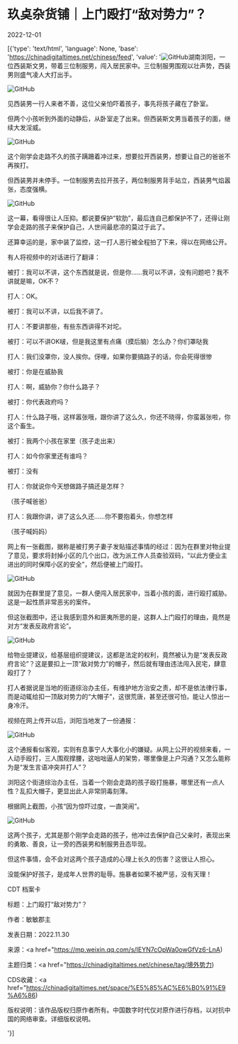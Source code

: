 # 玖奌杂货铺｜上门殴打“敌对势力”？

2022-12-01

[{'type': 'text/html', 'language': None, 'base': 'https://chinadigitaltimes.net/chinese/feed', 'value': '![GitHub](https://chinadigitaltimes.net/chinese/files/2022/12/image-1669903983658.png)湖南浏阳，一位西装斯文男，带着三位制服男，闯入居民家中。三位制服男围观以壮声势，西装男则盛气凌人大打出手。

![GitHub](https://chinadigitaltimes.net/chinese/files/2022/12/image-1669903983658.png)

见西装男一行人来者不善，这位父亲怕吓着孩子，事先将孩子藏在了卧室。

但两个小孩听到外面的动静后，从卧室走了出来。但西装斯文男当着孩子的面，继续大发淫威。

![GitHub](https://chinadigitaltimes.net/chinese/files/2022/12/post-690449-6388b7f122bf0.png)

这个刚学会走路不久的孩子蹒跚着冲过来，想要拉开西装男，想要让自己的爸爸不再挨打。

但西装男并未停手。一位制服男去拉开孩子，两位制服男背手站立，西装男气焰嚣张，态度强横。

![GitHub](https://chinadigitaltimes.net/chinese/files/2022/12/post-690449-6388b7f13971f.png)

这一幕，看得很让人压抑。都说要保护“软肋”，最后连自己都保护不了，还得让刚学会走路的孩子来保护自己，人世间最悲凉的莫过于此了。

还算幸运的是，家中装了监控，这一打人恶行被全程拍了下来，得以在网络公开。

有人将视频中的对话进行了翻译：



被打：我可以不讲，这个东西就是说，但是你……我可以不讲，没有问题吧？我不讲就是嘛，OK不？

打人：OK。

被打：我可以不讲，以后我不讲了。

打人：不要讲那些，有些东西讲得不对坨。

被打：可以不讲OK啵，但是我这里有点痛（摸后脑）怎么办？你们罩哒我

打人：我们没罩你，没人挨你。伢哩，如果你要搞路子的话，你会死得很惨

被打：你是在威胁我

打人：啊，威胁你？你什么路子？

被打：你代表政府吗？

打人：什么路子哦，这样嚣张哦，跟你讲了这么久，你还不晓得，你蛮嚣张啦，你这个畜生。

被打：我两个小孩在家里（孩子走出来）

打人：如今你家里还有谁吗？

被打：没有

打人：你就说你今天想做路子搞还是怎样？

（孩子喊爸爸）

打人：我跟你讲，讲了这么久还……你不要抱着头，你想怎样

（孩子喊妈妈）





网上有一张截图，据称是被打男子妻子发贴描述事情的经过：因为在群里对物业提了意见，要求将封掉小区的几个出口，改为派工作人员查验双码，“以此方便业主进出的同时保障小区的安全”，然后便被上门殴打。

![GitHub](https://chinadigitaltimes.net/chinese/files/2022/12/post-690449-6388b7f14efd8.)

就因为在群里提了意见，一群人便闯入居民家中，当着小孩的面，进行殴打威胁。这是一起性质非常恶劣的案件。

但这张截图中，还让我感到意外和匪夷所思的是，这群人上门殴打的理由，竟然是对方“发表反政府言论”。

![GitHub](https://chinadigitaltimes.net/chinese/files/2022/12/post-690449-6388b7f15d6cb.)

给物业提建议，给基层组织提建议，这都是法定的权利，竟然被认为是“发表反政府言论”？这是要扣上一顶“敌对势力”的帽子，然后就有理由违法闯入民宅，肆意殴打了？

打人者据说是当地的街道综治办主任，有维护地方治安之责，却不是依法律行事，而是动辄给扣一顶敌对势力的“大帽子”，这很荒唐，甚至还很可怕，能让人惊出一身冷汗。

视频在网上传开以后，浏阳当地发了一份通报：

![GitHub](https://chinadigitaltimes.net/chinese/files/2022/12/post-690449-6388b7f16ad9e.)

这个通报看似客观，实则有息事宁人大事化小的嫌疑。从网上公开的视频来看，一人动手殴打，三人围观撑腰，这咄咄逼人的架势，哪里像是上户沟通？又怎么能称为是“发生言语冲突并打人”？

浏阳这个街道综治办主任，当着一个刚会走路的孩子殴打施暴，哪里还有一点人性？乱扣大帽子，更显出此人非常阴毒刻薄。

根据网上截图，小孩“因为惊吓过度，一直哭闹”。

![GitHub](https://chinadigitaltimes.net/chinese/files/2022/12/post-690449-6388b7f175dcc.)

这两个孩子，尤其是那个刚学会走路的孩子，他冲过去保护自己父亲时，表现出来的勇敢、善良，让一旁的西装男和制服男丑态毕现。

但这件事情，会不会对这两个孩子造成的心理上长久的伤害？这很让人担心。

没能保护好孩子，是成年人世界的耻辱。施暴者如果不被严惩，没有天理！



CDT 档案卡

标题：上门殴打“敌对势力”？

作者：敏敏郡主

发表日期：2022.11.30

来源：<a href="https://mp.weixin.qq.com/s/IEYN7cOpWa0owGfVz6-LnA)

主题归类：<a href="https://chinadigitaltimes.net/chinese/tag/境外势力)

CDS收藏：<a href="https://chinadigitaltimes.net/space/%E5%85%AC%E6%B0%91%E9%A6%86)

版权说明：该作品版权归原作者所有。中国数字时代仅对原作进行存档，以对抗中国的网络审查。详细版权说明。



'}]